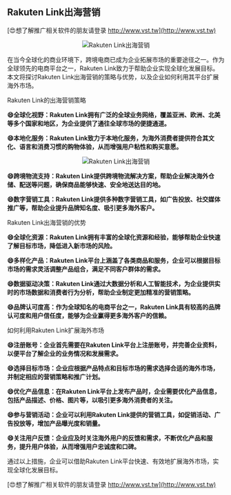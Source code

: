 ## **Rakuten Link出海营销**

[😍想了解推广相关软件的朋友请登录 http://www.vst.tw](http://www.vst.tw)

 <center><img src="https://vst.tw/MP4/tuiguang/png/0.png" alt="Rakuten Link出海营销"></center>

在当今全球化的商业环境下，跨境电商已成为企业拓展市场的重要途径之一。作为全球领先的电商平台之一，Rakuten Link致力于帮助企业实现全球化发展目标。本文将探讨Rakuten Link出海营销的策略与优势，以及企业如何利用其平台扩展海外市场。

Rakuten Link的出海营销策略

**😄全球化视野：Rakuten Link拥有广泛的全球业务网络，覆盖亚洲、欧洲、北美等多个国家和地区，为企业提供了通往全球市场的便捷通道。**

**😄本地化服务：Rakuten Link致力于本地化服务，为海外消费者提供符合其文化、语言和消费习惯的购物体验，从而增强用户粘性和购买意愿。**

 <center><img src="https://vst.tw/MP4/tuiguang/png/4.png" alt="Rakuten Link出海营销"></center>

**😄跨境物流支持：Rakuten Link提供跨境物流解决方案，帮助企业解决海外仓储、配送等问题，确保商品能够快速、安全地送达目的地。**

**😄数字营销工具：Rakuten Link提供多种数字营销工具，如广告投放、社交媒体推广等，帮助企业提升品牌知名度、吸引更多海外客户。**

Rakuten Link出海营销的优势

**😄全球化资源：Rakuten Link拥有丰富的全球化资源和经验，能够帮助企业快速了解目标市场，降低进入新市场的风险。**

**😄多样化产品：Rakuten Link平台上涵盖了各类商品和服务，企业可以根据目标市场的需求灵活调整产品组合，满足不同客户群体的需求。**

**😄数据驱动决策：Rakuten Link通过大数据分析和人工智能技术，为企业提供实时的市场数据和消费者行为分析，帮助企业制定更加精准的营销策略。**

**😄品牌认可度高：作为全球知名的电商平台之一，Rakuten Link具有较高的品牌认可度和用户信任度，能够为企业赢得更多海外客户的信赖。**

如何利用Rakuten Link扩展海外市场

**😄注册账号：企业首先需要在Rakuten Link平台上注册账号，并完善企业资料，以便平台了解企业的业务情况和发展需求。**

**😄选择目标市场：企业应根据产品特点和目标市场的需求选择合适的海外市场，并制定相应的营销策略和推广计划。**

**😄优化产品信息：在Rakuten Link平台上发布产品时，企业需要优化产品信息，包括产品描述、价格、图片等，以吸引更多海外消费者的关注。**

**😄参与营销活动：企业可以利用Rakuten Link提供的营销工具，如促销活动、广告投放等，增加产品曝光度和销量。**

**😄关注用户反馈：企业应及时关注海外用户的反馈和需求，不断优化产品和服务，提升用户体验，从而增强用户忠诚度和口碑。**

通过以上措施，企业可以借助Rakuten Link平台快速、有效地扩展海外市场，实现全球化发展目标。

[😍想了解推广相关软件的朋友请登录 http://www.vst.tw](http://www.vst.tw)



